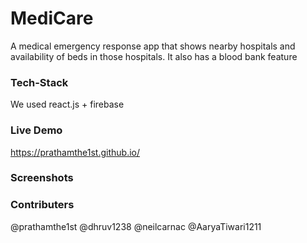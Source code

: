 # MediCare

A medical emergency response app that shows nearby hospitals and availability of beds in those hospitals. It also has a blood bank feature

### Tech-Stack

We used react.js + firebase

### Live Demo

https://prathamthe1st.github.io/

### Screenshots


### Contributers
@prathamthe1st
@dhruv1238
@neilcarnac
@AaryaTiwari1211
